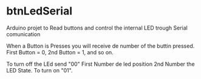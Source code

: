 # btnLedSerial
Arduino projet to Read buttons and control the internal LED trough Serial comunication

When a Button is Presses you will receive de number of the buttin pressed. First Button = 0, 2nd Button = 1, and so on.

To turn off the LEd send "00" First Number de led position 2nd Number the LED State.
To turn on "01".
